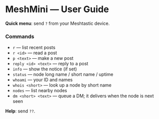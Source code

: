 # MeshMini — User Guide

**Quick menu**: send `?` from your Meshtastic device.

### Commands
- `r` — list recent posts
- `r <id>` — read a post
- `p <text>` — make a new post
- `reply <id> <text>` — reply to a post
- `info` — show the notice (if set)
- `status` — node long name / short name / uptime
- `whoami` — your ID and names
- `whois <short>` — look up a node by short name
- `nodes` — list nearby nodes
- `dm <short> <text>` — queue a DM; it delivers when the node is next seen

**Help**: send `??`.
